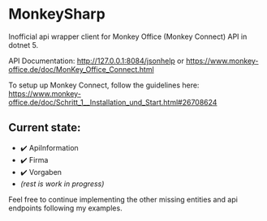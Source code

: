 # MonkeySharp
Inofficial api wrapper client for Monkey Office (Monkey Connect) API in dotnet 5.

API Documentation: http://127.0.0.1:8084/jsonhelp or https://www.monkey-office.de/doc/MonKey_Office_Connect.html

To setup up Monkey Connect, follow the guidelines here: https://www.monkey-office.de/doc/Schritt_1__Installation_und_Start.html#26708624

## Current state:

* ✔️ ApiInformation
* ✔️ Firma
* ✔️ Vorgaben
* _(rest is work in progress)_

Feel free to continue implementing the other missing entities and api endpoints following my examples.
